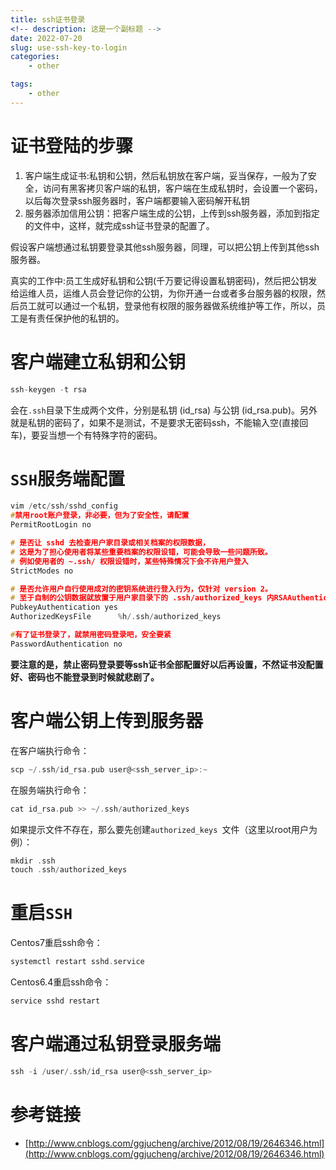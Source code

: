 ```yaml
---
title: ssh证书登录
<!-- description: 这是一个副标题 -->
date: 2022-07-20
slug: use-ssh-key-to-login
categories:
    - other

tags:
    - other
---
```


# 证书登陆的步骤

1. 客户端生成证书:私钥和公钥，然后私钥放在客户端，妥当保存，一般为了安全，访问有黑客拷贝客户端的私钥，客户端在生成私钥时，会设置一个密码，以后每次登录ssh服务器时，客户端都要输入密码解开私钥
2. 服务器添加信用公钥：把客户端生成的公钥，上传到ssh服务器，添加到指定的文件中，这样，就完成ssh证书登录的配置了。

假设客户端想通过私钥要登录其他ssh服务器，同理，可以把公钥上传到其他ssh服务器。

真实的工作中:员工生成好私钥和公钥(千万要记得设置私钥密码)，然后把公钥发给运维人员，运维人员会登记你的公钥，为你开通一台或者多台服务器的权限，然后员工就可以通过一个私钥，登录他有权限的服务器做系统维护等工作，所以，员工是有责任保护他的私钥的。


# 客户端建立私钥和公钥

```c
ssh-keygen -t rsa
```
会在`.ssh`目录下生成两个文件，分别是私钥 (id_rsa) 与公钥 (id_rsa.pub)。另外就是私钥的密码了，如果不是测试，不是要求无密码ssh，不能输入空(直接回车)，要妥当想一个有特殊字符的密码。

# `SSH`服务端配置

```c
vim /etc/ssh/sshd_config
#禁用root账户登录，非必要，但为了安全性，请配置
PermitRootLogin no

# 是否让 sshd 去检查用户家目录或相关档案的权限数据，
# 这是为了担心使用者将某些重要档案的权限设错，可能会导致一些问题所致。
# 例如使用者的 ~.ssh/ 权限设错时，某些特殊情况下会不许用户登入
StrictModes no

# 是否允许用户自行使用成对的密钥系统进行登入行为，仅针对 version 2。
# 至于自制的公钥数据就放置于用户家目录下的 .ssh/authorized_keys 内RSAAuthentication yes
PubkeyAuthentication yes
AuthorizedKeysFile      %h/.ssh/authorized_keys

#有了证书登录了，就禁用密码登录吧，安全要紧
PasswordAuthentication no
```

**要注意的是，禁止密码登录要等ssh证书全部配置好以后再设置，不然证书没配置好、密码也不能登录到时候就悲剧了。**

# 客户端公钥上传到服务器

在客户端执行命令：

```c
scp ~/.ssh/id_rsa.pub user@<ssh_server_ip>:~
```

在服务端执行命令：

```c
cat id_rsa.pub >> ~/.ssh/authorized_keys
```

如果提示文件不存在，那么要先创建`authorized_keys `文件（这里以root用户为例）：

```c
mkdir .ssh
touch .ssh/authorized_keys
```


# 重启`SSH`

Centos7重启ssh命令：

```c
systemctl restart sshd.service
```

Centos6.4重启ssh命令：
```c 
service sshd restart
```

# 客户端通过私钥登录服务端

```c
ssh -i /user/.ssh/id_rsa user@<ssh_server_ip>
```


# 参考链接
- [http://www.cnblogs.com/ggjucheng/archive/2012/08/19/2646346.html](http://www.cnblogs.com/ggjucheng/archive/2012/08/19/2646346.html)



